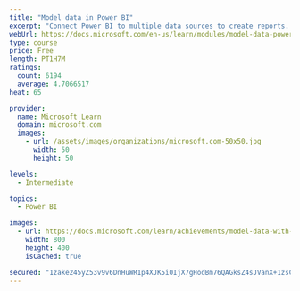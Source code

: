 ```yaml
---
title: "Model data in Power BI"
excerpt: "Connect Power BI to multiple data sources to create reports. Define the relationship between your data sources."
webUrl: https://docs.microsoft.com/en-us/learn/modules/model-data-power-bi/
type: course
price: Free
length: PT1H7M
ratings:
  count: 6194
  average: 4.7066517
heat: 65

provider:
  name: Microsoft Learn
  domain: microsoft.com
  images:
    - url: /assets/images/organizations/microsoft.com-50x50.jpg
      width: 50
      height: 50

levels:
  - Intermediate

topics:
  - Power BI

images:
  - url: https://docs.microsoft.com/learn/achievements/model-data-with-power-bi-desktop-social.png
    width: 800
    height: 400
    isCached: true

secured: "1zake245yZ53v9v6DnHuWR1p4XJK5i0IjX7gHodBm76QAGksZ4sJVanX+1zsCRleGvmb1E78F89rcXpcY4eOjCqFvrrMtbhnDrMql0nJnQTPJDjEkIstfn/8T2wzpGqM3E6v09fCQNvcbwQOH54m06WSn+/yv6fQ/wDp30GloWd/K1uqANAMYBX2DB8beQmMxkkiZ47XgyUmzL6LWG40fAxbpQhijiUIjyihKDoKwsJ19eFwICRmUU6eANuHFnNl0QPFH3qE8Mm9wBFV2u4w7D3g9hKVn28CnK0qUJQWb/VS4OItAsIOapu6AhjVbKsCkzvtmeT5uLqgr9XATpUigEdjcvFjVZ+cavwWnyfvjOczqJPrT0yiVIV/K54WrRzfI/KqJwX33Ul7n1QYl9boz4xx8JAY5pD9SA7kMkTgfxo=;x/a5j4QBCqFS1fkYN25+rA=="
---
```


